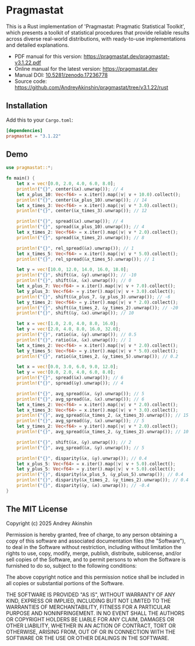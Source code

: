 # Pragmastat

This is a Rust implementation of 'Pragmastat: Pragmatic Statistical Toolkit', which presents a toolkit of statistical procedures that provide reliable results across diverse real-world distributions, with ready-to-use implementations and detailed explanations.

- PDF manual for this version: https://pragmastat.dev/pragmastat-v3.1.22.pdf
- Online manual for the latest version: https://pragmastat.dev
- Manual DOI: [10.5281/zenodo.17236778](https://doi.org/10.5281/zenodo.17236778)
- Source code: https://github.com/AndreyAkinshin/pragmastat/tree/v3.1.22/rust

## Installation

Add this to your `Cargo.toml`:

```toml
[dependencies]
pragmastat = "3.1.22"
```

## Demo

```rust
use pragmastat::*;

fn main() {
    let x = vec![0.0, 2.0, 4.0, 6.0, 8.0];
    println!("{}", center(&x).unwrap()); // 4
    let x_plus_10: Vec<f64> = x.iter().map(|v| v + 10.0).collect();
    println!("{}", center(&x_plus_10).unwrap()); // 14
    let x_times_3: Vec<f64> = x.iter().map(|v| v * 3.0).collect();
    println!("{}", center(&x_times_3).unwrap()); // 12

    println!("{}", spread(&x).unwrap()); // 4
    println!("{}", spread(&x_plus_10).unwrap()); // 4
    let x_times_2: Vec<f64> = x.iter().map(|v| v * 2.0).collect();
    println!("{}", spread(&x_times_2).unwrap()); // 8

    println!("{}", rel_spread(&x).unwrap()); // 1
    let x_times_5: Vec<f64> = x.iter().map(|v| v * 5.0).collect();
    println!("{}", rel_spread(&x_times_5).unwrap()); // 1

    let y = vec![10.0, 12.0, 14.0, 16.0, 18.0];
    println!("{}", shift(&x, &y).unwrap()); // -10
    println!("{}", shift(&x, &x).unwrap()); // 0
    let x_plus_7: Vec<f64> = x.iter().map(|v| v + 7.0).collect();
    let y_plus_3: Vec<f64> = y.iter().map(|v| v + 3.0).collect();
    println!("{}", shift(&x_plus_7, &y_plus_3).unwrap()); // -6
    let y_times_2: Vec<f64> = y.iter().map(|v| v * 2.0).collect();
    println!("{}", shift(&x_times_2, &y_times_2).unwrap()); // -20
    println!("{}", shift(&y, &x).unwrap()); // 10

    let x = vec![1.0, 2.0, 4.0, 8.0, 16.0];
    let y = vec![2.0, 4.0, 8.0, 16.0, 32.0];
    println!("{}", ratio(&x, &y).unwrap()); // 0.5
    println!("{}", ratio(&x, &x).unwrap()); // 1
    let x_times_2: Vec<f64> = x.iter().map(|v| v * 2.0).collect();
    let y_times_5: Vec<f64> = y.iter().map(|v| v * 5.0).collect();
    println!("{}", ratio(&x_times_2, &y_times_5).unwrap()); // 0.2

    let x = vec![0.0, 3.0, 6.0, 9.0, 12.0];
    let y = vec![0.0, 2.0, 4.0, 6.0, 8.0];
    println!("{}", spread(&x).unwrap()); // 6
    println!("{}", spread(&y).unwrap()); // 4

    println!("{}", avg_spread(&x, &y).unwrap()); // 5
    println!("{}", avg_spread(&x, &x).unwrap()); // 6
    let x_times_2: Vec<f64> = x.iter().map(|v| v * 2.0).collect();
    let x_times_3: Vec<f64> = x.iter().map(|v| v * 3.0).collect();
    println!("{}", avg_spread(&x_times_2, &x_times_3).unwrap()); // 15
    println!("{}", avg_spread(&y, &x).unwrap()); // 5
    let y_times_2: Vec<f64> = y.iter().map(|v| v * 2.0).collect();
    println!("{}", avg_spread(&x_times_2, &y_times_2).unwrap()); // 10

    println!("{}", shift(&x, &y).unwrap()); // 2
    println!("{}", avg_spread(&x, &y).unwrap()); // 5

    println!("{}", disparity(&x, &y).unwrap()); // 0.4
    let x_plus_5: Vec<f64> = x.iter().map(|v| v + 5.0).collect();
    let y_plus_5: Vec<f64> = y.iter().map(|v| v + 5.0).collect();
    println!("{}", disparity(&x_plus_5, &y_plus_5).unwrap()); // 0.4
    println!("{}", disparity(&x_times_2, &y_times_2).unwrap()); // 0.4
    println!("{}", disparity(&y, &x).unwrap()); // -0.4
}
```

## The MIT License

Copyright (c) 2025 Andrey Akinshin

Permission is hereby granted, free of charge, to any person obtaining
a copy of this software and associated documentation files (the
"Software"), to deal in the Software without restriction, including
without limitation the rights to use, copy, modify, merge, publish,
distribute, sublicense, and/or sell copies of the Software, and to
permit persons to whom the Software is furnished to do so, subject to
the following conditions:

The above copyright notice and this permission notice shall be
included in all copies or substantial portions of the Software.

THE SOFTWARE IS PROVIDED "AS IS", WITHOUT WARRANTY OF ANY KIND,
EXPRESS OR IMPLIED, INCLUDING BUT NOT LIMITED TO THE WARRANTIES OF
MERCHANTABILITY, FITNESS FOR A PARTICULAR PURPOSE AND
NONINFRINGEMENT. IN NO EVENT SHALL THE AUTHORS OR COPYRIGHT HOLDERS BE
LIABLE FOR ANY CLAIM, DAMAGES OR OTHER LIABILITY, WHETHER IN AN ACTION
OF CONTRACT, TORT OR OTHERWISE, ARISING FROM, OUT OF OR IN CONNECTION
WITH THE SOFTWARE OR THE USE OR OTHER DEALINGS IN THE SOFTWARE.
